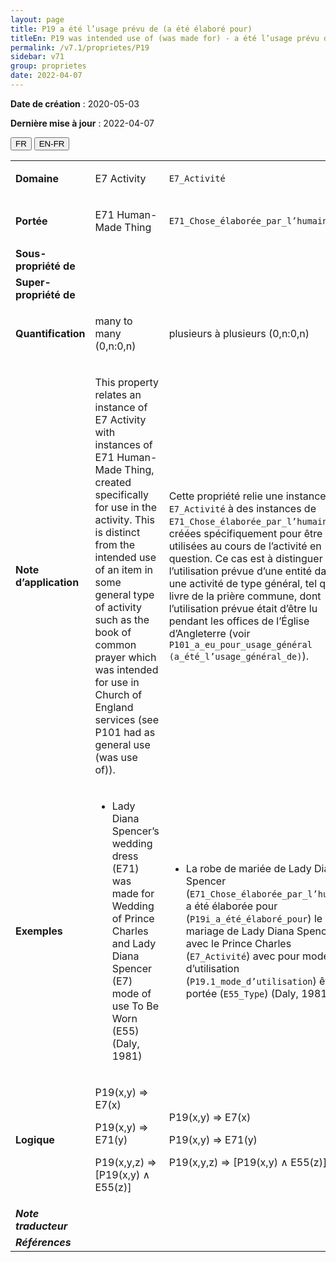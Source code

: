 ```yaml
---
layout: page
title: P19 a été l’usage prévu de (a été élaboré pour)
titleEn: P19 was intended use of (was made for) - a été l’usage prévu de (a été élaboré pour)
permalink: /v7.1/proprietes/P19
sidebar: v71
group: proprietes
date: 2022-04-07
---
```


**Date de création** : 2020-05-03

**Dernière mise à jour** : 2022-04-07

<div class="lang-buttons">
  <button id="fr" class="activate">FR</button>
  <button id="en-fr">EN-FR</button>
</div>

<table>
				<tbody>
				<tr>
					<td><strong>Domaine</strong></td>
					<td class="en"><p>E7 Activity</p>
							</td>
						<td><p><code class="language-plaintext highlighter-rouge">E7_Activité</code> </p>
							</td>
						</tr>
					<tr>
					<td><strong>Portée</strong></td>
					<td class="en"><p>E71 Human-Made Thing</p>
							</td>
						<td><p><code class="language-plaintext highlighter-rouge">E71_Chose_élaborée_par_l’humain</code></p>
							</td>
						</tr>
					<tr>
					<td><strong>Sous-propriété de</strong></td>
					<td class="en"><p></p>
							</td>
						<td><p></p>
							</td>
						</tr>
					<tr>
					<td><strong>Super-propriété de</strong></td>
					<td class="en"><p></p>
							</td>
						<td><p></p>
							</td>
						</tr>
					<tr>
					<td><strong>Quantification</strong></td>
					<td class="en"><p>many to many (0,n:0,n)</p>
							</td>
						<td><p>plusieurs à plusieurs (0,n:0,n)</p>
							</td>
						</tr>
					<tr>
					<td><strong>Note d’application</strong></td>
					<td class="en"><p>This property relates an instance of E7 Activity with instances of E71 Human-Made Thing, created specifically for use in the activity. This is distinct from the intended use of an item in some general type of activity such as the book of common prayer which was intended for use in Church of England services (see P101 had as general use (was use of)).</p>
							</td>
						<td><p>Cette propriété relie une instance de <code class="language-plaintext highlighter-rouge">E7_Activité</code> à des instances de <code class="language-plaintext highlighter-rouge">E71_Chose_élaborée_par_l’humain</code>, créées spécifiquement pour être utilisées au cours de l’activité en question. Ce cas est à distinguer de l’utilisation prévue d’une entité dans une activité de type général, tel que le livre de la prière commune, dont l’utilisation prévue était d’être lu pendant les offices de l’Église d’Angleterre (voir <code class="language-plaintext highlighter-rouge">P101_a_eu_pour_usage_général (a_été_l’usage_général_de)</code>).</p>
							</td>
						</tr>
					<tr>
					<td><strong>Exemples</strong></td>
					<td class="en"><ul><li><p>Lady Diana Spencer’s wedding dress (E71) was made for Wedding of Prince Charles and Lady Diana Spencer (E7) mode of use To Be Worn (E55) (Daly, 1981)<strong></strong></p>
							</li>
									<p></p>
							</td>
						<td><ul><li><p>La robe de mariée de Lady Diana Spencer (<code class="language-plaintext highlighter-rouge">E71_Chose_élaborée_par_l’humain</code>) a été élaborée pour (<code class="language-plaintext highlighter-rouge">P19i_a_été_élaboré_pour</code>) le mariage de Lady Diana Spencer avec le Prince Charles (<code class="language-plaintext highlighter-rouge">E7_Activité</code>) avec pour mode d’utilisation (<code class="language-plaintext highlighter-rouge">P19.1_mode_d’utilisation</code>) être portée (<code class="language-plaintext highlighter-rouge">E55_Type</code>) (Daly, 1981)</p>
							</li>
									</ul></td>
						</tr>
					<tr>
					<td><strong>Logique</strong></td>
					<td class="en"><p>P19(x,y) ⇒ E7(x)</p>
							<p>P19(x,y) ⇒ E71(y)</p>
							<p>P19(x,y,z) ⇒ [P19(x,y) ∧ E55(z)]</p>
							</td>
						<td><p>P19(x,y) ⇒ E7(x)</p>
							<p>P19(x,y) ⇒ E71(y)</p>
							<p>P19(x,y,z) ⇒ [P19(x,y) ∧ E55(z)]</p>
							</td>
						</tr>
					<tr>
					<td><strong><em>Note traducteur</em></strong></td>
					<td colspan="2"><p></p>
							</td>
						</tr>
					<tr>
					<td><strong><em>Références</em></strong></td>
					<td colspan="2"><p><em></em></p>
							</td>
						</tr>
					</tbody>
				</table>
				